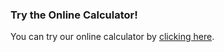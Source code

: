 ### Try the Online Calculator!

You can try our online calculator by [clicking here](assets/calculator.html).
